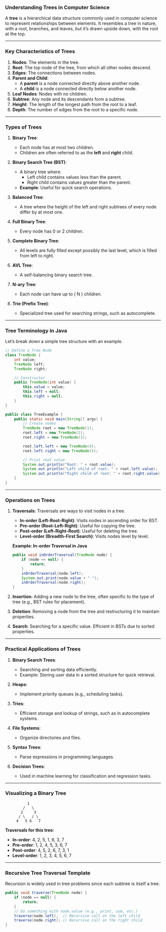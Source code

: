 ### Understanding Trees in Computer Science

A **tree** is a hierarchical data structure commonly used in computer science to represent relationships between elements. It resembles a tree in nature, with a root, branches, and leaves, but it’s drawn upside down, with the root at the top.

---

### Key Characteristics of Trees
1. **Nodes**: The elements in the tree.
2. **Root**: The top node of the tree, from which all other nodes descend.
3. **Edges**: The connections between nodes.
4. **Parent and Child**:
   - A **parent** is a node connected directly above another node.
   - A **child** is a node connected directly below another node.
5. **Leaf Nodes**: Nodes with no children.
6. **Subtree**: Any node and its descendants form a subtree.
7. **Height**: The length of the longest path from the root to a leaf.
8. **Depth**: The number of edges from the root to a specific node.

---

### Types of Trees
1. **Binary Tree**:
   - Each node has at most two children.
   - Children are often referred to as the **left** and **right** child.

2. **Binary Search Tree (BST)**:
   - A binary tree where:
     - Left child contains values less than the parent.
     - Right child contains values greater than the parent.
   - **Example**: Useful for quick search operations.

3. **Balanced Tree**:
   - A tree where the height of the left and right subtrees of every node differ by at most one.

4. **Full Binary Tree**:
   - Every node has 0 or 2 children.

5. **Complete Binary Tree**:
   - All levels are fully filled except possibly the last level, which is filled from left to right.

6. **AVL Tree**:
   - A self-balancing binary search tree.

7. **N-ary Tree**:
   - Each node can have up to \( N \) children.

8. **Trie (Prefix Tree)**:
   - Specialized tree used for searching strings, such as autocomplete.

---

### Tree Terminology in Java

Let’s break down a simple tree structure with an example.

```java
// Define a Tree Node
class TreeNode {
    int value;
    TreeNode left;
    TreeNode right;

    // Constructor
    public TreeNode(int value) {
        this.value = value;
        this.left = null;
        this.right = null;
    }
}

public class TreeExample {
    public static void main(String[] args) {
        // Create nodes
        TreeNode root = new TreeNode(1);
        root.left = new TreeNode(2);
        root.right = new TreeNode(3);

        root.left.left = new TreeNode(4);
        root.left.right = new TreeNode(5);

        // Print root value
        System.out.println("Root: " + root.value);
        System.out.println("Left child of root: " + root.left.value);
        System.out.println("Right child of root: " + root.right.value);
    }
}
```

---

### Operations on Trees
1. **Traversals**:
   Traversals are ways to visit nodes in a tree.
   - **In-order (Left-Root-Right)**: Visits nodes in ascending order for BST.
   - **Pre-order (Root-Left-Right)**: Useful for copying the tree.
   - **Post-order (Left-Right-Root)**: Useful for deleting the tree.
   - **Level-order (Breadth-First Search)**: Visits nodes level by level.

   **Example: In-order Traversal in Java**
   ```java
   public void inOrderTraversal(TreeNode node) {
       if (node == null) {
           return;
       }
       inOrderTraversal(node.left);
       System.out.print(node.value + " ");
       inOrderTraversal(node.right);
   }
   ```

2. **Insertion**:
   Adding a new node to the tree, often specific to the type of tree (e.g., BST rules for placement).

3. **Deletion**:
   Removing a node from the tree and restructuring it to maintain properties.

4. **Search**:
   Searching for a specific value. Efficient in BSTs due to sorted properties.

---

### Practical Applications of Trees
1. **Binary Search Trees**:
   - Searching and sorting data efficiently.
   - Example: Storing user data in a sorted structure for quick retrieval.

2. **Heaps**:
   - Implement priority queues (e.g., scheduling tasks).

3. **Tries**:
   - Efficient storage and lookup of strings, such as in autocomplete systems.

4. **File Systems**:
   - Organize directories and files.

5. **Syntax Trees**:
   - Parse expressions in programming languages.

6. **Decision Trees**:
   - Used in machine learning for classification and regression tasks.

---

### Visualizing a Binary Tree

```
          1
        /   \
       2     3
      / \   / \
     4   5 6   7
```

**Traversals for this tree:**
- **In-order**: 4, 2, 5, 1, 6, 3, 7
- **Pre-order**: 1, 2, 4, 5, 3, 6, 7
- **Post-order**: 4, 5, 2, 6, 7, 3, 1
- **Level-order**: 1, 2, 3, 4, 5, 6, 7

---

### Recursive Tree Traversal Template
Recursion is widely used in tree problems since each subtree is itself a tree.

```java
public void traverse(TreeNode node) {
    if (node == null) {
        return;
    }
    // Do something with node.value (e.g., print, sum, etc.)
    traverse(node.left);  // Recursive call on the left child
    traverse(node.right); // Recursive call on the right child
}
```

